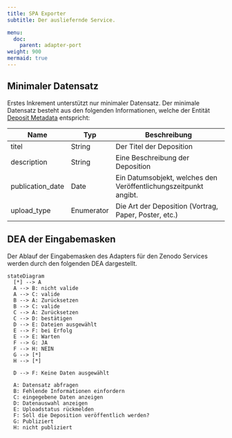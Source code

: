 ```yaml
---
title: SPA Exporter
subtitle: Der ausliefernde Service.

menu:
  doc:
    parent: adapter-port
weight: 900
mermaid: true
---
```


## Minimaler Datensatz

Erstes Inkrement unterstützt nur minimaler Datensatz.
Der minimale Datensatz besteht aus den folgenden Informationen, welche der Entität [Deposit Metadata](https://developers.zenodo.org/#representation) entspricht:

|       Name       |    Typ     |                           Beschreibung                           |
|------------------|------------|------------------------------------------------------------------|
|      titel       |   String   |                     Der Titel der Deposition                     |
|   description    |   String   |                 Eine Beschreibung der Deposition                 |
| publication_date |    Date    | Ein Datumsobjekt, welches den Veröffentlichungszeitpunkt angibt. |
|   upload_type    | Enumerator |      Die Art der Deposition (Vortrag, Paper, Poster, etc.)       |

## DEA der Eingabemasken

Der Ablauf der Eingabemasken des Adapters für den Zenodo Services werden durch den folgenden DEA dargestellt.

```mermaid
stateDiagram
  [*] --> A
  A --> B: nicht valide
  A --> C: valide
  B --> A: Zurücksetzen
  B --> C: valide
  C --> A: Zurücksetzen
  C --> D: bestätigen
  D --> E: Dateien ausgewählt
  E --> F: bei Erfolg
  E --> E: Warten
  F --> G: JA
  F --> H: NEIN
  G --> [*]
  H --> [*]

  D --> F: Keine Daten ausgewählt

  A: Datensatz abfragen
  B: Fehlende Informationen einfordern
  C: eingegebene Daten anzeigen
  D: Datenauswahl anzeigen
  E: Uploadstatus rückmelden
  F: Soll die Deposition veröffentlich werden?
  G: Publiziert
  H: nicht publiziert
```
